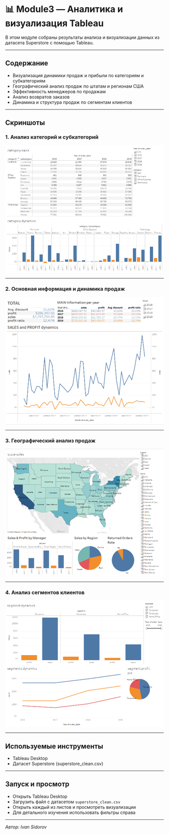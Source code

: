 # 📊 Module3 — Аналитика и визуализация Tableau

В этом модуле собраны результаты анализа и визуализации данных из датасета Superstore с помощью Tableau.

---

## Содержание

- Визуализация динамики продаж и прибыли по категориям и субкатегориям
- Географический анализ продаж по штатам и регионам США
- Эффективность менеджеров по продажам
- Анализ возвратов заказов
- Динамика и структура продаж по сегментам клиентов

---

## Скриншоты

### 1. Анализ категорий и субкатегорий

![category_DB](category_DB.png)

---

### 2. Основная информация и динамика продаж

![main_DB](main_DB.png)

---

### 3. Географический анализ продаж

![regionn_DB](regionn_db.png)

---

### 4. Анализ сегментов клиентов

![segment_DB](segment_DB.png)

---

## Используемые инструменты

- Tableau Desktop
- Датасет Superstore (superstore_clean.csv)

---

## Запуск и просмотр

- Открыть Tableau Desktop
- Загрузить файл с датасетом `superstore_clean.csv`
- Открыть каждый из листов и просмотреть визуализации
- Для детального изучения использовать фильтры справа

---

*Автор: Ivan Sidorov*
